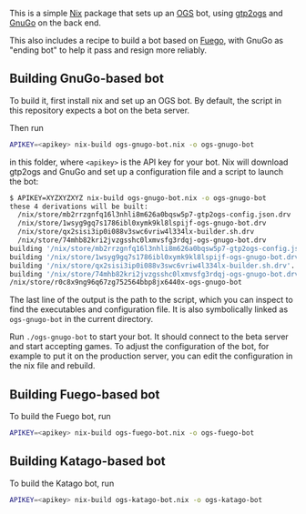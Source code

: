 This is a simple [Nix](https://nixos.org/) package that sets up an
[OGS](https://online-go.com/) bot, using
[gtp2ogs](https://github.com/online-go/gtp2ogs) and
[GnuGo](https://www.gnu.org/software/gnugo/) on the back end.

This also includes a recipe to build a bot based on
[Fuego](https://fuego.sourceforge.net/), with GnuGo as "ending bot" to
help it pass and resign more reliably.

## Building GnuGo-based bot

To build it, first install nix and set up an OGS bot. By default, the
script in this repository expects a bot on the beta server.

Then run

```sh
APIKEY=<apikey> nix-build ogs-gnugo-bot.nix -o ogs-gnugo-bot
```

in this folder, where `<apikey>` is the API key for your bot. Nix
will download gtp2ogs and GnuGo and set up a configuration file and a
script to launch the bot:

```sh
$ APIKEY=XYZXYZXYZ nix-build ogs-gnugo-bot.nix -o ogs-gnugo-bot
these 4 derivations will be built:
  /nix/store/mb2rrzgnfq16l3nhli8m626a0bqsw5p7-gtp2ogs-config.json.drv
  /nix/store/1wsyg9gq7s1786ibl0xymk9kl8lspijf-ogs-gnugo-bot.drv
  /nix/store/qx2sisi3ip0i088v3swc6vriw4l334lx-builder.sh.drv
  /nix/store/74mhb82kri2jvzgsshc0lxmvsfg3rdqj-ogs-gnugo-bot.drv
building '/nix/store/mb2rrzgnfq16l3nhli8m626a0bqsw5p7-gtp2ogs-config.json.drv'...
building '/nix/store/1wsyg9gq7s1786ibl0xymk9kl8lspijf-ogs-gnugo-bot.drv'...
building '/nix/store/qx2sisi3ip0i088v3swc6vriw4l334lx-builder.sh.drv'...
building '/nix/store/74mhb82kri2jvzgsshc0lxmvsfg3rdqj-ogs-gnugo-bot.drv'...
/nix/store/r0c8x9ng96q67zg752564bbp8jx6440x-ogs-gnugo-bot
```

The last line of the output is the path to the script, which you can
inspect to find the executables and configuration file.  It is also
symbolically linked as `ogs-gnugo-bot` in the current directory.

Run `./ogs-gnugo-bot` to start your bot. It should connect to the beta
server and start accepting games. To adjust the configuration of the
bot, for example to put it on the production server, you can edit the
configuration in the nix file and rebuild.

## Building Fuego-based bot

To build the Fuego bot, run

```sh
APIKEY=<apikey> nix-build ogs-fuego-bot.nix -o ogs-fuego-bot
```

## Building Katago-based bot

To build the Katago bot, run

```sh
APIKEY=<apikey> nix-build ogs-katago-bot.nix -o ogs-katago-bot
```
